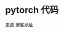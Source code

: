 ﻿# pytorch 代码
[来源](https://www.kesci.com) 
[博客地址](https://www.cnblogs.com/hichens/category/1647113.html)

